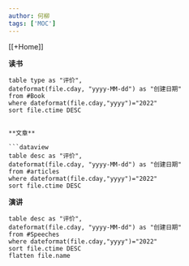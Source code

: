 ```yaml
---
author: 何柳
tags: ['MOC']
---
```

[[+Home]]


**读书**
```dataview
table type as "评价",
dateformat(file.cday, "yyyy-MM-dd") as "创建日期"
from #Book 
where dateformat(file.cday,"yyyy")="2022"
sort file.ctime DESC
```
```

**文章**

```dataview
table desc as "评价",
dateformat(file.cday, "yyyy-MM-dd") as "创建日期"
from #articles  
where dateformat(file.cday,"yyyy")="2022"
sort file.ctime DESC
```

**演讲**

```dataview
table desc as "评价",
dateformat(file.cday, "yyyy-MM-dd") as "创建日期"
from #Speeches  
where dateformat(file.cday,"yyyy")="2022"
sort file.ctime DESC
flatten file.name
```

